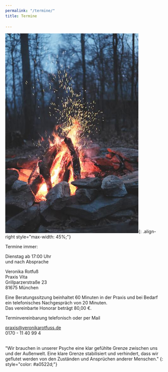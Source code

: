 ```yaml
---
permalink: "/termine/"
title: Termine

---
```

  
![Feuer](/assets/images/Termine_Feuer_klein.jpg){: .align-right style="max-width: 45%;"}

Termine immer:

Dienstag ab 17:00 Uhr  
und nach Absprache

Veronika Rotfuß  
Praxis Vita  
Grillparzerstraße 23  
81675 München

Eine Beratungssitzung beinhaltet 60 Minuten in der Praxis und bei Bedarf ein telefonisches Nachgespräch von 20 Minuten.  
Das vereinbarte Honorar beträgt 80,00 €.

Terminvereinbarung telefonisch oder per Mail

praxis@veronikarotfuss.de  
0170 - 11 40 99 4

<br>
"Wir brauchen in unserer Psyche eine klar gefühlte Grenze zwischen uns und der Außenwelt. Eine klare Grenze stabilisiert und verhindert, dass wir geflutet werden von den Zuständen und Ansprüchen anderer Menschen."  
{: style="color: #a0522d;"}
